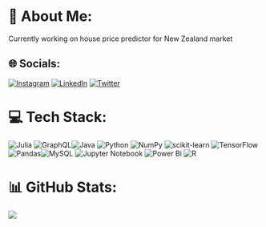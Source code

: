 # 💫 About Me:
Currently working on house price predictor for New Zealand market


## 🌐 Socials:
[![Instagram](https://img.shields.io/badge/Instagram-%23E4405F.svg?logo=Instagram&logoColor=white)](https://instagram.com/_cheshire.art) [![LinkedIn](https://img.shields.io/badge/LinkedIn-%230077B5.svg?logo=linkedin&logoColor=white)](https://linkedin.com/in/jomnacorda) [![Twitter](https://img.shields.io/badge/Twitter-%231DA1F2.svg?logo=Twitter&logoColor=white)](https://twitter.com/jomarnacorda) 

# 💻 Tech Stack:

![Julia](https://img.shields.io/badge/-Julia-9558B2?style=flat&logo=julia&logoColor=white) ![GraphQL](https://img.shields.io/badge/-GraphQL-E10098?style=flat&logo=graphql&logoColor=white)![Java](https://img.shields.io/badge/java-%23ED8B00.svg?style=flat&logo=java&logoColor=white) ![Python](https://img.shields.io/badge/python-3670A0?style=flat&logo=python&logoColor=ffdd54) ![NumPy](https://img.shields.io/badge/numpy-%23013243.svg?style=flat&logo=numpy&logoColor=white) ![scikit-learn](https://img.shields.io/badge/scikit--learn-%23F7931E.svg?style=flat&logo=scikit-learn&logoColor=white) ![TensorFlow](https://img.shields.io/badge/TensorFlow-%23FF6F00.svg?style=flat&logo=TensorFlow&logoColor=white) ![Pandas](https://img.shields.io/badge/pandas-%23150458.svg?style=flat&logo=pandas&logoColor=white)![MySQL](https://img.shields.io/badge/mysql-%2300f.svg?style=flat&logo=mysql&logoColor=white) ![Jupyter Notebook](https://img.shields.io/badge/jupyter-%23FA0F00.svg?style=flat&logo=jupyter&logoColor=white) ![Power Bi](https://img.shields.io/badge/power_bi-F2C811?style=flat&logo=powerbi&logoColor=black) ![R](https://img.shields.io/badge/r-%23276DC3.svg?style=flat&logo=r&logoColor=white)
	
# 📊 GitHub Stats:

![](https://github-readme-streak-stats.herokuapp.com/?user=jomar77&theme=dark&hide_border=false)<br/>
